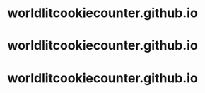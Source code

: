 # worldlitcookiecounter.github.io
# worldlitcookiecounter.github.io
# worldlitcookiecounter.github.io
